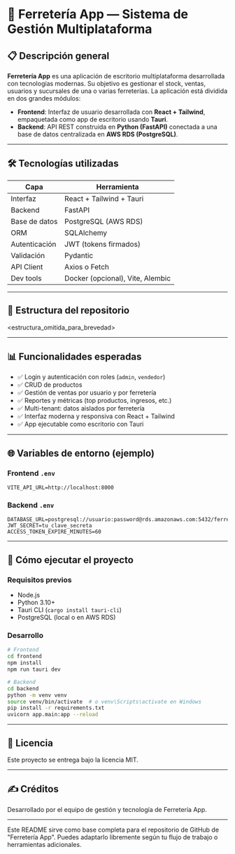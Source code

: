 # 🧰 Ferretería App — Sistema de Gestión Multiplataforma

## 📋 Descripción general

**Ferretería App** es una aplicación de escritorio multiplataforma desarrollada con tecnologías modernas. Su objetivo es gestionar el stock, ventas, usuarios y sucursales de una o varias ferreterías. La aplicación está dividida en dos grandes módulos:

- **Frontend**: Interfaz de usuario desarrollada con **React + Tailwind**, empaquetada como app de escritorio usando **Tauri**.
- **Backend**: API REST construida en **Python (FastAPI)** conectada a una base de datos centralizada en **AWS RDS (PostgreSQL)**.

---

## 🛠️ Tecnologías utilizadas

| Capa          | Herramienta                      |
|---------------|----------------------------------|
| Interfaz      | React + Tailwind + Tauri         |
| Backend       | FastAPI                          |
| Base de datos | PostgreSQL (AWS RDS)             |
| ORM           | SQLAlchemy                       |
| Autenticación | JWT (tokens firmados)            |
| Validación    | Pydantic                         |
| API Client    | Axios o Fetch                    |
| Dev tools     | Docker (opcional), Vite, Alembic |

---

## 📁 Estructura del repositorio

<estructura_omitida_para_brevedad>

---

## 📊 Funcionalidades esperadas

- ✅ Login y autenticación con roles (`admin`, `vendedor`)
- ✅ CRUD de productos
- ✅ Gestión de ventas por usuario y por ferretería
- ✅ Reportes y métricas (top productos, ingresos, etc.)
- ✅ Multi-tenant: datos aislados por ferretería
- ✅ Interfaz moderna y responsiva con React + Tailwind
- ✅ App ejecutable como escritorio con Tauri

---

## 🌐 Variables de entorno (ejemplo)

### Frontend `.env`

```env
VITE_API_URL=http://localhost:8000
```

### Backend `.env`

```env
DATABASE_URL=postgresql://usuario:password@rds.amazonaws.com:5432/ferreteria_db
JWT_SECRET=tu_clave_secreta
ACCESS_TOKEN_EXPIRE_MINUTES=60
```

---

## 🚀 Cómo ejecutar el proyecto

### Requisitos previos
- Node.js
- Python 3.10+
- Tauri CLI (`cargo install tauri-cli`)
- PostgreSQL (local o en AWS RDS)

### Desarrollo
```bash
# Frontend
cd frontend
npm install
npm run tauri dev

# Backend
cd backend
python -m venv venv
source venv/bin/activate  # o venv\Scripts\activate en Windows
pip install -r requirements.txt
uvicorn app.main:app --reload
```

---

## 📄 Licencia
Este proyecto se entrega bajo la licencia MIT.

---

## ✍️ Créditos
Desarrollado por el equipo de gestión y tecnología de Ferretería App.

---

Este README sirve como base completa para el repositorio de GitHub de "Ferretería App". Puedes adaptarlo libremente según tu flujo de trabajo o herramientas adicionales.
